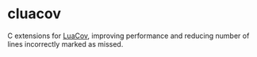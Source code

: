 # cluacov

C extensions for [LuaCov](https://github.com/keplerproject/luacov), improving performance and reducing number of lines incorrectly marked as missed.
